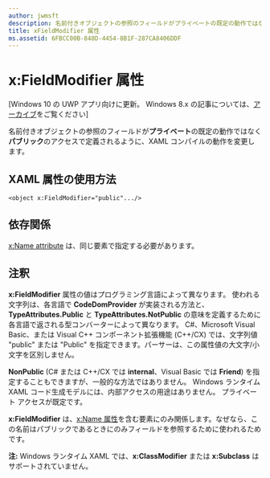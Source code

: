```yaml
---
author: jwmsft
description: 名前付きオブジェクトの参照のフィールドがプライベートの既定の動作ではなくパブリックのアクセスで定義されるように、XAML コンパイルの動作を変更します。
title: xFieldModifier 属性
ms.assetid: 6FBCC00B-848D-4454-8B1F-287CA8406DDF
---
```


# x:FieldModifier 属性

\[Windows 10 の UWP アプリ向けに更新。 Windows 8.x の記事については、[アーカイブ](http://go.microsoft.com/fwlink/p/?linkid=619132)をご覧ください\]

名前付きオブジェクトの参照のフィールドが**プライベート**の既定の動作ではなく**パブリック**のアクセスで定義されるように、XAML コンパイルの動作を変更します。

## XAML 属性の使用方法

``` syntax
<object x:FieldModifier="public".../>
```

## 依存関係

[x:Name attribute](x-name-attribute.md) は、同じ要素で指定する必要があります。

## 注釈

**x:FieldModifier** 属性の値はプログラミング言語によって異なります。 使われる文字列は、各言語で **CodeDomProvider** が実装される方法と、**TypeAttributes.Public** と **TypeAttributes.NotPublic** の意味を定義するために各言語で返される型コンバーターによって異なります。 C#、Microsoft Visual Basic、または Visual C++ コンポーネント拡張機能 (C++/CX) では、文字列値 "public" または "Public" を指定できます。パーサーは、この属性値の大文字/小文字を区別しません。

**NonPublic** (C# または C++/CX では **internal**、Visual Basic では **Friend**) を指定することもできますが、一般的な方法ではありません。 Windows ランタイム XAML コード生成モデルには、内部アクセスの用途はありません。 プライベート アクセスが既定です。

**x:FieldModifier** は、[x:Name 属性](x-name-attribute.md)を含む要素にのみ関係します。なぜなら、この名前はパブリックであるときにのみフィールドを参照するために使われるためです。

**注:** Windows ランタイム XAML では、**x:ClassModifier** または **x:Subclass** はサポートされていません。



<!--HONumber=May16_HO2-->



